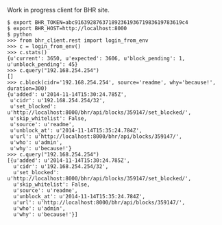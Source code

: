 Work in progress client for BHR site.

    $ export BHR_TOKEN=abc91639287637189236193671983619783619c4
    $ export BHR_HOST=http://localhost:8000
    $ python
    >>> from bhr_client.rest import login_from_env
    >>> c = login_from_env()
    >>> c.stats()
    {u'current': 3650, u'expected': 3606, u'block_pending': 1, u'unblock_pending': 45}
    >>> c.query("192.168.254.254")
    []
    >>> c.block(cidr='192.168.254.254', source='readme', why='because!', duration=300)
    {u'added': u'2014-11-14T15:30:24.785Z',
     u'cidr': u'192.168.254.254/32',
     u'set_blocked': u'http://localhost:8000/bhr/api/blocks/359147/set_blocked/',
     u'skip_whitelist': False,
     u'source': u'readme',
     u'unblock_at': u'2014-11-14T15:35:24.784Z',
     u'url': u'http://localhost:8000/bhr/api/blocks/359147/',
     u'who': u'admin',
     u'why': u'because!'}
    >>> c.query("192.168.254.254")
    [{u'added': u'2014-11-14T15:30:24.785Z',
      u'cidr': u'192.168.254.254/32',
      u'set_blocked': u'http://localhost:8000/bhr/api/blocks/359147/set_blocked/',
      u'skip_whitelist': False,
      u'source': u'readme',
      u'unblock_at': u'2014-11-14T15:35:24.784Z',
      u'url': u'http://localhost:8000/bhr/api/blocks/359147/',
      u'who': u'admin',
      u'why': u'because!'}]
